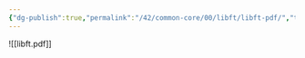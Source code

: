 ```yaml
---
{"dg-publish":true,"permalink":"/42/common-core/00/libft/libft-pdf/","tags":["42madrid","unix","c"]}
---
```



![[libft.pdf]]
